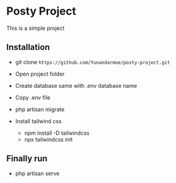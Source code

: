 # Posty Project

This is a simple project

## Installation

- git clone `https://github.com/Yunandarmoe/posty-project.git`

- Open project folder

- Create database same with .env database name

- Copy .env file

- php artisan migrate

- Install tailwind css 
  - npm install -D tailwindcss
  - npx tailwindcss init

## Finally run

- php artisan serve


